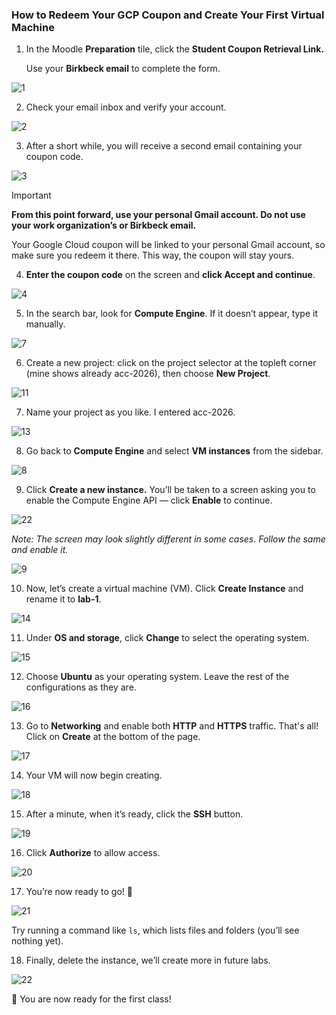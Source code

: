 ### How to Redeem Your GCP Coupon and Create Your First Virtual Machine

1. In the Moodle **Preparation** tile, click the **Student Coupon Retrieval Link.**

   Use your **Birkbeck email** to complete the form.

![1](assets/1.png)

2. Check your email inbox and verify your account.  

![2](assets/2.png)

3. After a short while, you will receive a second email containing your coupon code.  

![3](assets/3.png)

> [!IMPORTANT]
>
> **From this point forward, use your personal Gmail account. Do not use your work organization’s or Birkbeck email.**
>
> Your Google Cloud coupon will be linked to your personal Gmail account, so make sure you redeem it there. This way, the coupon will stay yours.

4. **Enter the coupon code** on the screen and **click Accept and continue**.  

![4](assets/4.png)

5. In the search bar, look for **Compute Engine**. If it doesn’t appear, type it manually.  

![7](assets/7.png)

6. Create a new project: click on the project selector at the topleft corner (mine shows already acc-2026), then choose **New Project**.  

![11](assets/11.png)

7. Name your project as you like. I entered acc-2026.  

![13](assets/13.png)

8. Go back to **Compute Engine** and select **VM instances** from the sidebar.  

![8](assets/8.png)

9. Click **Create a new instance.** You’ll be taken to a screen asking you to enable the Compute Engine API — click **Enable** to continue.

![22](assets/22.png)

*Note: The screen may look slightly different in some cases. Follow the same and enable it.*  

![9](assets/9.png)

10. Now, let’s create a virtual machine (VM). Click **Create Instance** and rename it to **lab-1**.  

![14](assets/14.png)

11. Under **OS and storage**, click **Change** to select the operating system.  

![15](assets/15.png)

12. Choose **Ubuntu** as your operating system. Leave the rest of the configurations as they are.

![16](assets/16.png)

13. Go to **Networking** and enable both **HTTP** and **HTTPS** traffic.  That's all! Click on **Create** at the bottom of the page.

![17](assets/17.png)

14. Your VM will now begin creating.  

![18](assets/18.png)

15. After a minute, when it’s ready, click the **SSH** button.  

![19](assets/19.png)

16. Click **Authorize** to allow access.  

![20](assets/20.png)

17. You’re now ready to go! 🎉  

![21](assets/21.png)  

Try running a command like `ls`, which lists files and folders (you’ll see nothing yet).

18. Finally, delete the instance, we’ll create more in future labs.  

![22](assets/23.png)

🚀 You are now ready for the first class!